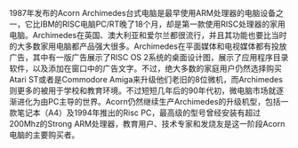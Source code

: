 1987年发布的Acorn Archimedes台式电脑是最早使用ARM处理器的电脑设备之一，它比IBM的RISC电脑PC/RT晚了18个月，却是第一款使用RISC处理器的家用电脑。Archimedes在英国、澳大利亚和爱尔兰都很流行，并且其功能也要比当时的大多数家用电脑都产品强大很多。Archimedes在平面媒体和电视媒体都有投放广告，其中有一版广告展示了RISC OS 2系统的桌面设计图，展示了应用程序目录软件，以及添加在窗口中的广告文字。不过，绝大多数的家庭用户仍然选择购买Atari ST或者是Commodore Amiga来升级他们老旧的8位微机，而Archimedes则更多的被用于学校和教育环境。不过短短几年后的90年代初，微电脑市场就逐渐进化为由PC主导的世界。Acorn仍然继续生产Archimedes的升级机型，包括一款笔记本（A4）及1994年推出的Risc PC，最高级的型号曾经安装有超过200Mhz的Strong ARM处理器，教育用户、技术专家和发烧友是这一阶段Acorn电脑的主要购买者。